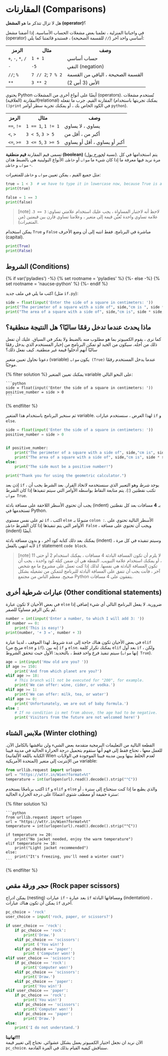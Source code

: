 # المقارنات (Comparisons)

هل لا تزال تتذكر ما هو **المشغل (operator)**؟

في واجباتنا المنزلية ، تعلمنا بعض مشغلات الحساب الأساسية.
إذا أضفنا مشغل (operator) أساسي واحد آخر (`//` للقسمة الصحيحة) ، فستبدو قائمتنا كما يلي:

<table class="table">
    <tr>
        <th>الرمز</th>
        <th>مثال</th>
        <th>وصف</th>
    </tr>
    <tr>
        <td><code>+</code>, <code>-</code>, <code>*</code>, <code>/</code></td>
        <td><code>1 + 1</code></td>
        <td>حساب أساسي</td>
    </tr>
    <tr>
        <td><code>-</code></td>
        <td><code>-5</code></td>
        <td>النفي (negation)</td>
    </tr>
    <tr>
        <td><code>//</code>; <code>%</code></td>
        <td><code>7 // 2</code>; <code>7 % 2</code></td>
        <td>القسمة الصحيحة ، الباقي من القسمة</td>
    </tr>
    <tr>
        <td><code>**</code></td>
        <td><code>3 ** 2</code></td>
        <td>الأس (3 أس 2)</td>
    </tr>
</table>

يحتوي Python أيضًا على أنواع أخرى من المشغلات (operators). تُستخدم مشغلات *المقارنة* (العلاقية)(relational) لمقارنة القيم.
جرب ما تفعله!
(يمكنك تجربتها باستخدام `()print` في الكود الخاص بك ،
أو يمكنك تجربة سطر أوامر `python`).

<table class="table">
    <tr>
        <th>الرمز</th>
        <th>مثال</th>
        <th>وصف</th>
    </tr>
    <tr>
        <td><code>==</code>, <code>!=</code></td>
        <td><code>1 == 1</code>, <code>1 != 1</code></td>
        <td>يساوي ، لا يساوي</td>
    </tr>
    <tr>
        <td><code>&lt;</code>, <code>&gt;</code></td>
        <td><code>3 &lt; 5</code>, <code>3 &gt; 5</code></td>
        <td>أكبر من ، أقل من</td>
    </tr>
    <tr>
        <td><code>&lt;=</code>, <code>&gt;=</code></td>
        <td><code>3 &lt;= 5</code>, <code>3 &gt;= 5</code></td>
        <td>أكبر أو يساوي ، أقل أو يساوي</td>
    </tr>
</table>

تسمى قيم المقارنة **قيم منطقية (boolean)**
(نسبة ل[جورج بول](http://en.wikipedia.org/wiki/George_Boole)).
يتم استخدامها في كل مرة نريد فيها معرفة ما إذا كان شيء ما `صواب` أو `خاطئ`.
الأنواع البولينية هي بالضبط هذان - `صواب` و `خاطئ`.

مثل جميع القيم ، يمكن تعيين `صواب` و `خاطئ` للمتغيرات:

```python
true = 1 < 3  # we have to type it in lowercase now, because True is a reserved word in Python
print(true)

false = 1 == 3
print(false)
```

> [note]
> لاحظ أنه لاختبار المساواة ، يجب عليك استخدام علامتي تساوي: `3 == 3`.
> علامة تساوي واحدة تُعيِّن قيمة إلى متغير ، وعلامتا تساوي
> قارن بين قيمتين (من المتغيرات).

يمكن استخدام <code>True</code> و <code>False</code>
مباشرة في البرنامج.
فقط انتبه إلى أن وضع الأحرف (capital).

```python
print(True)
print(False)
```

## الشروط (Conditions)



{% if var('pyladies') -%}
{% set rootname = 'pyladies' %}
{%- else -%}
{% set rootname = 'naucse-python' %}
{%- endif %}

اكتب ما يلي في ملف جديد (مثل `if.py`):

```python
side = float(input('Enter the side of a square in centimeters: '))
print("The perimeter of a square with a side of", side,"cm is ", side * 4,"cm.")
print("The area of a square with a side of", side,"cm is", side * side, "cm2.")
```

## ماذا يحدث عندما تدخل رقمًا سالبًا؟ هل النتيجة منطقية؟

كما نرى ، يقوم الكمبيوتر بما هو مطلوب منه بالضبط ولا يفكر في السياق. عليك أن تفعل ذلك من أجله.
سيكون من الجيد لو تمكن البرنامج من إخبار المستخدم الذي يدخل
رقمًا سالبًا أنهم أدخلوا قيمة غير منطقية.
كيف نفعل ذلك؟

دعونا نحاول تعيين متغير (variable) يكون `صواب (True)` عندما يدخل المستخدم رقمًا موجبًا.

{% filter solution %}
    يمكنك تعيين المتغير variable على النحو التالي:

    ```python
    side = float(input('Enter the side of a square in centimeters: '))
    positive_number = side > 0
    ```
{% endfilter %}

ثم سنخبر البرنامج باستخدام هذا المتغير variable.
لهذا الغرض ، سنستخدم عبارات `if` و `else`.


```python
side = float(input('Enter the side of a square in centimeters: '))
positive_number = side > 0


if positive_number:
    print("The perimeter of a square with a side of", side,"cm is", side * 4,"cm.")
    print("The area of a square with a side of", side,"cm is", side * side, "cm2.")
else:
    print("The side must be a positive number!")

print("Thank you for using the geometric calculator.")

```

إذن بعد `if` ، يوجد *شرط* وهو
التعبير الذي سنستخدمه لاتخاذ القرار.
بعد الشرط يجب أن تكتب نقطتين (:).
يتم متابعة النقاط بواسطه الأوامر التي سيتم تنفيذها إذا كان الشرط `صواب True`.

يجب أن تحتوي الأسطر اللاحقة على مسافة بادئة (indent) بـ **4** مسافات بعد كل نقطتين تستخدمها في Python.

ثم على نفس مستوى `if` ، اكتب `else` متبوعًا بـ `colon :`. الأسطر التالية
تحتوي على الأوامر التي يتم تنفيذها إذا كان الشرط `خاطئ False` ، ويجب أن تحتوي على مسافة (indent) أيضًا. <br>

يمكنك بعد ذلك كتابة كود آخر ، و بدون مسافة بادئة (indent) وسيتم تنفيذه في كل مرة ، لأنه
انتهى بالفعل `if` statement `code block`.

> [note]
> لا يلزم أن تكون المسافة البادئة 4 مسافات ، يمكنك استخدام
> 2 أو حتى 11 ، أو يمكنك استخدام علامة التبويب. النقطة هي أن
> ضمن كتلة كود واحدة ، يجب أن تكون المسافة البادئة هي نفسها.
> لذلك إذا كنت تعمل على مشروع ما مع شخص آخر ، فأنت
> يجب أن تتفق على المسافة البادئة للبرنامج
> لتتمكن من تشغيله بشكل صحيح. معظم الناس
> من مجتمع Python يتفقون على 4 مسافات.

## عبارات شرطية أخرى (Other conditional statements)

في بعض الأحيان لا تكون عبارة `else` ضرورية.
لا يفعل البرنامج التالي أي شيء إضافي إذا لم يكن الرقم مساويًا للصفر.

```python
number = int(input('Enter a number, to which I will add 3: '))
if number == 0:
    print('This is easy!')
print(number, '+ 3 =', number + 3)
```

في بعض الأحيان تكون هناك حاجة إلى عدة شروط. لهذا الموقف ، لدينا عبارة `elif`
(مزيج من `else` و `if`). إنه بين `if` و `else`.
يمكنك تكرار كلمة `elif` بعد أول `if` ، ولكن
سيتم تنفيذ فرع واحد فقط ، بالتحديد: الأول
حيث تتحقق الشروط (إنها `صواب True`).


```python
age = int(input('How old are you? '))
if age >= 150:
    print('And from which planet are you?')
elif age >= 18:
    # This branch will not be executed for "200", for example.
    print('We can offer: wine, cider, or vodka.')
elif age >= 1:
    print('We can offer: milk, tea, or water')
elif age >= 0:
    print('Unfortunately, we are out of baby formula.')
else :
    # If no condition is met from above, the age had to be negative.
    print('Visitors from the future are not welcomed here!')
```

## ملابس الشتاء (Winter clothing)

القطعة التالية من التعليمات البرمجية متقدمة بعض الشيء ولن نناقشها بالكامل الآن. للعمل معها ، تحتاج فقط إلى فهم أنها ستقوم بتحميل درجة الحرارة الحالية في مدينة فيينا (الكتابة باللغة الألمانية Wien لعدم الخلط بينها وبين مدينة فيينا الموجودة في الولايات المتحدة الأمريكية) من الإنترنت إلى متغير variable:

```python
from urllib.request import urlopen
url = "https://wttr.in/Wien?format=%t"
temperature = int(urlopen(url).read().decode().strip("°C"))
```

اكتب برنامجًا يستخدم `if` و `elif` و `else` والذي يطبع ما إذا كنت ستحتاج إلى سترة ، أو سترة خفيفة أو معطف شتوي اعتمادًا على درجة الحرارة الحالية:

{% filter solution %}

    ```python
    from urllib.request import urlopen
    url = "https://wttr.in/Wien?format=%t"
    temperature = int(urlopen(url).read().decode().strip("°C"))

    if temperature >= 20:
        print("No jacket needed, enjoy the warm temperature")
    elif temperature >= 10:
        print("Light jacket recommended")
    else:
        print("It's freezing, you'll need a winter coat")
    ```
{% endfilter %}


## حجر ورقة مقص (Rock paper scissors)

يمكن ادراج (nesting) عبارات `if` - بعد عبارة `if` ومسافاتها البادئة (indentation) ، يمكن أن تكون هناك عبارات `if` أخرى.


```python
pc_choice = 'rock'
user_choice = input('rock, paper, or scissors?')

if user_choice == 'rock':
    if pc_choice == 'rock':
        print('Draw.')
    elif pc_choice == 'scissors':
        print ('You win!')
    elif pc_choice == 'paper':
        print ('Computer won!')
elif user_choice == 'scissors':
    if pc_choice == 'rock':
        print('Computer won!')
    elif pc_choice == 'scissors':
        print('Draw.')
    elif pc_choice == 'paper':
        print('You win!')
elif user_choice == 'paper':
    if pc_choice == 'rock':
        print('You win!')
    elif pc_choice == 'scissors':
        print('Computer won!')
    elif pc_choice == 'paper':
        print('Draw.')
else:
    print('I do not understand.')

```

**تهانينا!!!** <br>
الآن نريد ان نجعل اختيار الكمبيوتر يعمل بشكل عشوائي. نحتاج إلى تغيير قيمة `pc_choice`. سنناقش كيفية القيام بذلك في المرة القادمة.
